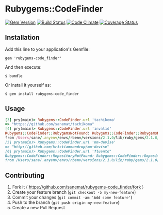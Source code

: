 # Rubygems::CodeFinder

[![Gem Version](https://badge.fury.io/rb/rubygems-code_finder.png)](http://badge.fury.io/rb/rubygems-code_finder)
[![Build Status](https://api.travis-ci.org/sanemat/rubygems-code_finder.png?branch=master)](https://travis-ci.org/sanemat/rubygems-code_finder)
[![Code Climate](https://codeclimate.com/github/sanemat/rubygems-code_finder.png)](https://codeclimate.com/github/sanemat/rubygems-code_finder)
[![Coverage Status](https://coveralls.io/repos/sanemat/rubygems-code_finder/badge.png?branch=master)](https://coveralls.io/r/sanemat/rubygems-code_finder)

## Installation

Add this line to your application's Gemfile:

    gem 'rubygems-code_finder'

And then execute:

    $ bundle

Or install it yourself as:

    $ gem install rubygems-code_finder

## Usage

```ruby
[3] pry(main)> Rubygems::CodeFinder.url 'tachikoma'
=> "https://github.com/sanemat/tachikoma"
[4] pry(main)> Rubygems::CodeFinder.url 'invalid'
Rubygems::CodeFinder::RubygemsNotFound: Rubygems::CodeFinder::RubygemsNotFound
from /Users/sane/.anyenv/envs/rbenv/versions/2.1.0/lib/ruby/gems/2.1.0/bundler/gems/rubygems-code_finder-9fdb9327350d/lib/rubygems-code_finder.rb:15:in `url'
[5] pry(main)> Rubygems::CodeFinder.url 'mm-devise'
=> "http://github.com/kristianmandrup/mm-devise"
[6] pry(main)> Rubygems::CodeFinder.url 'fluentd'
Rubygems::CodeFinder::RepositoryNotFound: Rubygems::CodeFinder::RepositoryNotFound
from /Users/sane/.anyenv/envs/rbenv/versions/2.1.0/lib/ruby/gems/2.1.0/bundler/gems/rubygems-code_finder-9fdb9327350d/lib/rubygems-code_finder.rb:23:in `parse_response_body'
```

## Contributing

1. Fork it ( https://github.com/sanemat/rubygems-code_finder/fork )
2. Create your feature branch (`git checkout -b my-new-feature`)
3. Commit your changes (`git commit -am 'Add some feature'`)
4. Push to the branch (`git push origin my-new-feature`)
5. Create a new Pull Request
